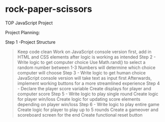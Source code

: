 # rock-paper-scissors
TOP JavaScript Project

Project Planning:

Step 1 -Project Structure
  >Keep code clean
  >Work on JavaScript console version first, add in HTML and CSS elements after logic is working as intended
Step 2 - Write logic to get computer choice
  >Use Math.rand() to select a random number between 1-3
  >Numbers will determine which choice computer will choose
Step 3 - Write logic to get human choice
  >JavaScript console version will take text as input first
  >Afterwards, implement working buttons for a more streamlined experience
Step 4 - Declare the player score variable
  >Create displays for player and computer score
Step 5 - Write logic to play single round
  >Create logic for player win/loss
  >Create logic for updating score elements depending on player win/loss
Step 6 - Write logic to play entire game
  >Create logic for player to play up to 5 rounds
  >Create a gameover and scoreboard screen for the end
  >Create functional reset button
